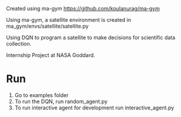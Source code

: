 Created using ma-gym
https://github.com/koulanurag/ma-gym

Using ma-gym, a satellite environment is created in ma_gym/envs/satellite/satellite.py

Using DQN to program a satellite to make decisions for scientific data collection. 

Internship Project at NASA Goddard.

Run
=========
1. Go to examples folder
2. To run the DQN, run random_agent.py 
3. To run interactive agent for development run interactive_agent.py
